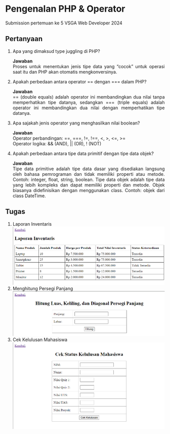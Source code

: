 # Pengenalan PHP & Operator
Submission pertemuan ke 5 VSGA Web Developer 2024
## Pertanyaan
1. Apa yang dimaksud type juggling di PHP? <br/>
   <p style="text-align:justify;">
   <strong>Jawaban</strong><br/>
   Proses untuk menentukan jenis tipe data yang “cocok” untuk operasi saat itu dan PHP akan otomatis mengkonversinya.
   </p>

2. Apakah perbedaan antara operator == dengan === dalam PHP? <br/>
   <p style="text-align:justify;">
   <strong>Jawaban</strong><br/>
   == (double equals) adalah operator ini membandingkan dua nilai tanpa memperhatikan tipe datanya, sedangkan === (triple equals) adalah operator ini membandingkan dua nilai dengan memperhatikan tipe datanya.
   </p>
   
3. Apa sajakah jenis operator yang menghasilkan nilai boolean? <br/>
   <p style="text-align: justify">
   <strong>Jawaban</strong><br/>
   Operator perbandingan: ==, ===, !=, !==, <, >, <=, >= <br/> 
   Operator logika: && (AND), || (OR), ! (NOT)
   </p>
4. Apakah perbedaan antara tipe data primitif dengan tipe data objek? <br/>
   <p style="text-align:justify;">
   <strong>Jawaban</strong><br/>
   Tipe data primitive adalah tipe data dasar yang disediakan langsung oleh bahasa pemrograman dan tidak memiliki properti atau metode. Contoh: integer, float, string, boolean. Tipe data objek adalah tipe data yang lebih kompleks dan dapat memiliki properti dan metode. Objek biasanya didefinisikan dengan menggunakan class. Contoh: objek dari class DateTime.
   </p> 
## Tugas
1. Laporan Inventaris <br/>
   <img src="docs/1.png"/>
2. Menghitung Persegi Panjang <br/>
   <img src="docs/2.png"/>
3. Cek Kelulusan Mahasiswa <br/>
   <img src="docs/3.png"/>